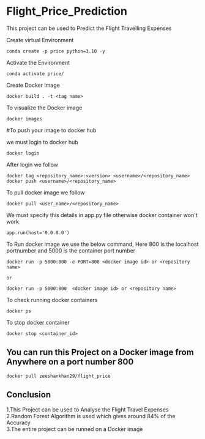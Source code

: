 # Flight_Price_Prediction
This project can be used to Predict the Flight Travelling Expenses 


Create virtual Environment

```
conda create -p price python=3.10 -y

```

Activate the Environment

```
conda activate price/

```

Create Docker image

```
docker build . -t <tag name>

```

To visualize the Docker image

```
docker images

```

#To push your image to docker hub

we must login to docker hub
```
docker login
```
After login we follow


```
docker tag <repository_name>:<version> <username>/<repository_name> 
docker push <username>/<repository_name>
```

To pull docker image we follow

```
docker pull <user_name>/<repository_name>
```
We must specify this details in app.py file otherwise docker container won't work
```
app.run(host='0.0.0.0')
```
To Run docker image we use the below command, Here 800 is the localhost portnumber and 5000 is the container port number

```
docker run -p 5000:800 -e PORT=800 <docker image id> or <repository name>

or

docker run -p 5000:800  <docker image id> or <repository name>
```
To check running docker containers
```
docker ps
```
To stop docker container
```
docker stop <container_id>
```

## You can run this Project on a Docker image from Anywhere on a port number 800
```
docker pull zeeshankhan29/flight_price

```

## Conclusion

1.This Project can be used to Analyse the Flight Travel Expenses    
2.Random Forest Algorithm is used which gives around 84% of the Accuracy   
3.The entire project can be runned on a Docker image                  



